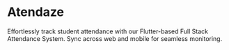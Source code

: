 # Atendaze
Effortlessly track student attendance with our Flutter-based Full Stack Attendance System. Sync across web and mobile for seamless monitoring.
